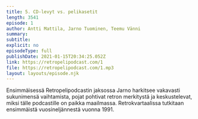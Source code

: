 ```yaml
---
title: 5. CD-levyt vs. pelikasetit
length: 3541
episode: 1
author: Antti Mattila, Jarno Tuominen, Teemu Vänni
summary:
subtitle:
explicit: no
episodeType: full
publishDate: 2021-01-15T20:34:25.052Z
link: https://retropelipodcast.com/1
file: https://retropelipodcast.com/1.mp3
layout: layouts/episode.njk
---
```


Ensimmäisessä Retropelipodcastin jaksossa Jarno harkitsee vakavasti sukunimensä vaihtamista, pojat pohtivat retron merkitystä ja keskustelevat, miksi tälle podcastille on paikka maailmassa. Retrokvartaalissa tutkitaan ensimmäistä vuosineljännestä vuonna 1991.
